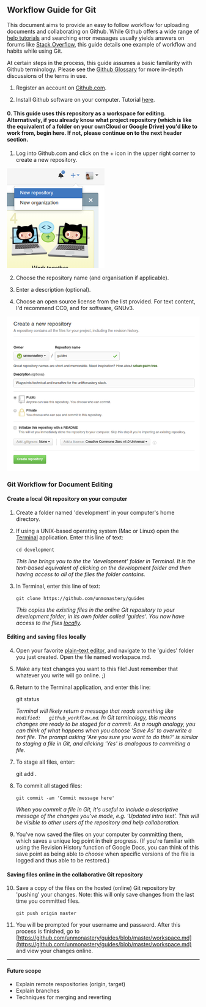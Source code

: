 ## Workflow Guide for Git

This document aims to provide an easy to follow workflow for uploading documents and collaborating on Github. While Github offers a wide range of [help tutorials](https://guides.github.com/activities/hello-world/) and searching error messages usually yields answers on forums like [Stack Overflow](http://stackoverflow.com), this guide details one example of workflow and habits while using Git. 

At certain steps in the process, this guide assumes a basic familarity with Github terminology. Please see the [Github Glossary](https://help.github.com/articles/github-glossary/) for more in-depth discussions of the terms in use.

1. Register an account on [Github.com](http://github.com).

1. Install Github software on your computer. Tutorial [here](https://git-scm.com/book/en/v2/Getting-Started-Installing-Git).

#### 0. This guide uses this repository as a workspace for editing. Alternatively, if you already know what project repository (which is like the equivalent of a folder on your ownCloud or Google Drive) you'd like to work from, begin here. If not, please continue on to the next header section.

1. Log into Github.com and click on the + icon in the upper right corner to create a new repository.

![](images/git_create_repo1.png)

2. Choose the repository name (and organisation if applicable).

3. Enter a description (optional).

4. Choose an open source license from the list provided. For text content, I'd recommend CC0, and for software, GNUv3.

![](images/git_create_repo2.png)

### Git Workflow for Document Editing

#### Create a local Git repository on your computer

1. Create a folder named 'development' in your computer's home directory.

2. If using a UNIX-based operating system (Mac or Linux) open the [Terminal](https://en.wikipedia.org/wiki/Terminal_emulator) application. Enter this line of text:

    `cd development`

	*This line brings you to the the 'development' folder in Terminal. It is the text-based equivalent of clicking on the development folder and then having access to all of the files the folder contains.*

3. In Terminal, enter this line of text:

    `git clone https://github.com/unmonastery/guides`

	*This copies the existing files in the online Git repository to your development folder, in its own folder called 'guides'. You now have access to the files [locally](http://www.webopedia.com/TERM/L/local.html).*

#### Editing and saving files locally

4. Open your favorite [plain-text editor](http://lifehacker.com/five-best-text-editors-1564907215), and navigate to the 'guides' folder you just created. Open the file named workspace.md.

5. Make any text changes you want to this file! Just remember that whatever you write will go online. ;)

6. Return to the Terminal application, and enter this line:

    git status

	*Terminal will likely return a message that reads something like `modified:   github_workflow.md`. In Git terminology, this means changes are ready to be staged for a commit. As a rough analogy, you can think of what happens when you choose 'Save As' to overwrite a text file. The prompt asking 'Are you sure you want to do this?' is similar to staging a file in Git, and clicking 'Yes' is analogous to commiting a file.*

7. To stage all files, enter:
 
    git add .

8. To commit all staged files:

    `git commit -am 'Commit message here'`

	*When you commit a file in Git, it's useful to include a descriptive message of the changes you've made, e.g. 'Updated intro text'. This will be visible to other users of the repository and help collaboration.*

9. You've now saved the files on your computer by committing them, which saves a unique log point in their progress. (If you're familiar with using the Revision History function of Google Docs, you can think of this save point as being able to *choose* when specific versions of the file is logged and thus able to be restored.) 

#### Saving files online in the collaborative Git repository

10. Save a copy of the files on the hosted (online) Git repository by 'pushing' your changes. Note: this will only save changes from the last time you committed files.

	`git push origin master`

11. You will be prompted for your username and password. After this process is finished, go to [https://github.com/unmonastery/guides/blob/master/workspace.md](https://github.com/unmonastery/guides/blob/master/workspace.md) and view your changes online.

------------------------

#### Future scope

*  Explain remote respositories (origin, target)
*  Explain branches
*  Techniques for merging and reverting
